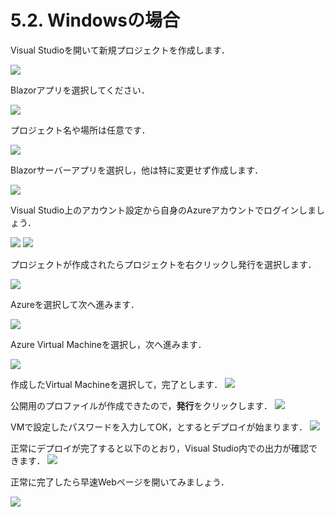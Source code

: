 # 5.2. Windowsの場合

Visual Studioを開いて新規プロジェクトを作成します．

![](img/62_w.png)

Blazorアプリを選択してください．

![](img/52_w.png)

プロジェクト名や場所は任意です．

![](img/53_w.png)

Blazorサーバーアプリを選択し，他は特に変更せず作成します．

![](img/54_w.png)

Visual Studio上のアカウント設定から自身のAzureアカウントでログインしましょう．

![](img/63_w.png)
![](img/64_w.png)


プロジェクトが作成されたらプロジェクトを右クリックし発行を選択します．

![](img/55_w.png)

Azureを選択して次へ進みます．

![](img/56_w.png)

Azure Virtual Machineを選択し，次へ進みます．

![](img/57_w.png)

作成したVirtual Machineを選択して，完了とします．
![](img/58_w.png)

公開用のプロファイルが作成できたので，**発行**をクリックします．
![](img/59_w.png)

VMで設定したパスワードを入力してOK，とするとデプロイが始まります．
![](img/60_w.png)

正常にデプロイが完了すると以下のとおり，Visual Studio内での出力が確認できます．
![](img/65_w.png)

正常に完了したら早速Webページを開いてみましょう．

![](img/61_w.png)